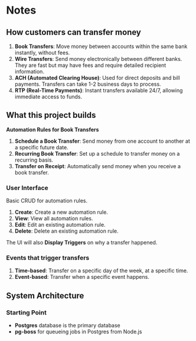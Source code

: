 # Notes

## How customers can transfer money


1. **Book Transfers**: Move money between accounts within the same bank instantly, without fees.
2. **Wire Transfers**: Send money electronically between different banks. They are fast but may have fees and require detailed recipient information.
3. **ACH (Automated Clearing House)**: Used for direct deposits and bill payments. Transfers can take 1-2 business days to process.
4. **RTP (Real-Time Payments)**: Instant transfers available 24/7, allowing immediate access to funds.

## What this project builds

**Automation Rules for Book Transfers**

1. **Schedule a Book Transfer**: Send money from one account to another at a specific future date.
2. **Recurring Book Transfer**: Set up a schedule to transfer money on a recurring basis.
3. **Transfer on Receipt**: Automatically send money when you receive a book transfer.

### User Interface

Basic CRUD for automation rules.

1. **Create**: Create a new automation rule.
2. **View**: View all automation rules.
3. **Edit**: Edit an existing automation rule.
4. **Delete**: Delete an existing automation rule.

The UI will also **Display Triggers** on why a transfer happened.


### Events that trigger transfers

1. **Time-based**: Transfer on a specific day of the week, at a specific time.
2. **Event-based**: Transfer when a specific event happens.

## System Architecture

### Starting Point

- **Postgres** database is the primary database
- **pg-boss** for queueing jobs in Postgres from Node.js
 